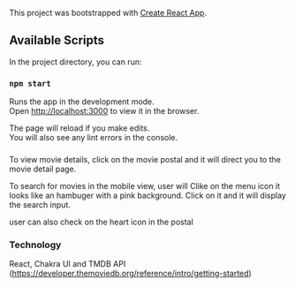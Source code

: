 This project was bootstrapped with [Create React App](https://github.com/facebook/create-react-app).

## Available Scripts

In the project directory, you can run:

### `npm start`

Runs the app in the development mode.<br />
Open [http://localhost:3000](http://localhost:3000) to view it in the browser.

The page will reload if you make edits.<br />
You will also see any lint errors in the console.

### 

To view movie details, click on the movie postal and it will direct you to the movie detail page.

To search for movies in the mobile view, user will Clike on the menu icon it looks like an hambuger with a pink background. Click on it and it will display the search input.

user can also check on the heart icon in the postal

### Technology
React,
Chakra UI
and TMDB API (https://developer.themoviedb.org/reference/intro/getting-started)